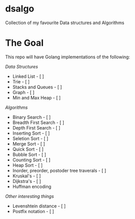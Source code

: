# dsalgo
Collection of my favourite Data structures and Algorithms

# The Goal
This repo will have Golang implementations of the following:

*Data Structures*
* Linked List - [ ]
* Trie - [ ]
* Stacks and Queues - [ ]
* Graph - [ ]
* Min and Max Heap - [ ]

*Algorithms*
* Binary Search - [ ]
* Breadth First Search - [ ]
* Depth First Search - [ ]
* Inserting Sort - [ ]
* Seletion Sort - [ ]
* Merge Sort - [ ]
* Quick Sort - [ ]
* Bubble Sort - [ ]
* Counting Sort - [ ]
* Heap Sort - [ ]
* Inorder, preorder, postoder tree traverals - [ ]
* Kruskal's - [ ]
* Dijkstra's - [ ]
* Huffman encoding

*Other interesting things*
* Levenshtein distance - [ ]
* Postfix notation - [ ]
